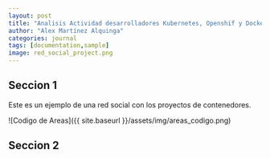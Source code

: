 ```yaml
---
layout: post
title: "Analisis Actividad desarrolladores Kubernetes, Openshif y Docker"
author: "Alex Martínez Alquinga"
categories: journal
tags: [documentation,sample]
image: red_social_project.png
---
```


## Seccion 1
Este es un ejemplo de una red social con los proyectos de contenedores.


![Codigo de Areas]({{ site.baseurl }}/assets/img/areas_codigo.png)

## Seccion 2